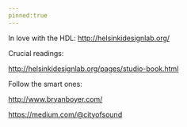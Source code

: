 ```yaml
---
pinned:true
---
```


In love with the HDL: http://helsinkidesignlab.org/

Crucial readings:

http://helsinkidesignlab.org/pages/studio-book.html

Follow the smart ones:

http://www.bryanboyer.com/

https://medium.com/@cityofsound

